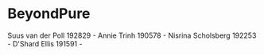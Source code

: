# BeyondPure
Suus van der Poll 192829 -
Annie Trinh 190578 - 
Nisrina Scholsberg 192253 -
D'Shard Ellis 191591 -
